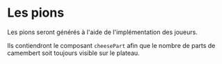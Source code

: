 <h1>Les pions</h1>

Les pions seront générés à l'aide de l'implémentation des joueurs.

Ils contiendront le composant <code>cheesePart</code> afin que le nombre de parts de camembert soit toujours visible sur le plateau.
